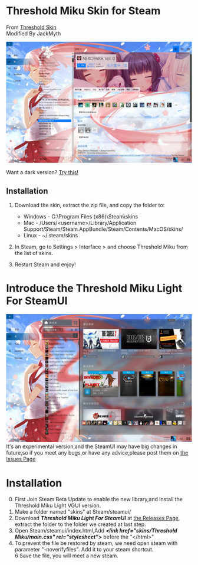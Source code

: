 # Threshold Miku Skin for Steam
From [Threshold Skin](https://github.com/Edgarware/Threshold-Skin)  
Modified By JackMyth  


![](Previews/Main.jpg)

Want a dark version? [Try this!](https://github.com/Jack-Myth/Threshold-Miku/tree/master)

## Installation
1. Download the skin, extract the zip file, and copy the folder to:
   * Windows - C:\Program Files (x86)\Steam\skins
   * Mac - /Users/\<username\>/Library/Application Support/Steam/Steam.AppBundle/Steam/Contents/MacOS/skins/
   * Linux - ~/.steam/skins

2. In Steam, go to Settings > Interface > and choose Threshold Miku from the list of skins.

3. Restart Steam and enjoy!

# Introduce the Threshold Miku Light For SteamUI
![](Previews/SteamNewLibrary.jpg)
It's an experimental version,and the SteamUI may have big changes in future,so if you meet any bugs,or have any advice,please post them on [the Issues Page](https://github.com/Jack-Myth/Threshold-Miku/issues)
# Installation
0. First Join Steam Beta Update to enable the new library,and install the Threshold Miku Light VGUI version.
2. Make a folder named "skins" at Steam/steamui/
3. Download ***Threshold Miku Light For SteamUI*** at [the Releases Page](https://github.com/Jack-Myth/Threshold-Miku/releases), extract the folder to the folder we created at last step.
4. Open Steam/steamui/index.html,Add ***\<link href="skins/Threshold Miku/main.css" rel="stylesheet"\>*** before the "\</html\>"
5. To prevent the file be restored by steam, we need open steam with parameter "-noverifyfiles". Add it to your steam shortcut.  
6 Save the file, you will meet a new steam.
